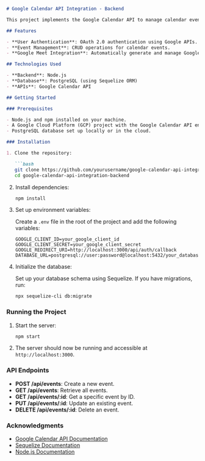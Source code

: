 ```markdown
# Google Calendar API Integration - Backend

This project implements the Google Calendar API to manage calendar events and Google Meet links through a Node.js backend. It provides functionality to create, read, update, and delete calendar events, including integration for Google Meet.

## Features

- **User Authentication**: OAuth 2.0 authentication using Google APIs.
- **Event Management**: CRUD operations for calendar events.
- **Google Meet Integration**: Automatically generate and manage Google Meet links for events.

## Technologies Used

- **Backend**: Node.js
- **Database**: PostgreSQL (using Sequelize ORM)
- **APIs**: Google Calendar API

## Getting Started

### Prerequisites

- Node.js and npm installed on your machine.
- A Google Cloud Platform (GCP) project with the Google Calendar API enabled.
- PostgreSQL database set up locally or in the cloud.

### Installation

1. Clone the repository:

   ```bash
   git clone https://github.com/yourusername/google-calendar-api-integration-backend.git
   cd google-calendar-api-integration-backend
   ```

2. Install dependencies:

   ```bash
   npm install
   ```

3. Set up environment variables:

   Create a `.env` file in the root of the project and add the following variables:

   ```env
   GOOGLE_CLIENT_ID=your_google_client_id
   GOOGLE_CLIENT_SECRET=your_google_client_secret
   GOOGLE_REDIRECT_URI=http://localhost:3000/api/auth/callback
   DATABASE_URL=postgresql://user:password@localhost:5432/your_database
   ```

4. Initialize the database:

   Set up your database schema using Sequelize. If you have migrations, run:

   ```bash
   npx sequelize-cli db:migrate
   ```

### Running the Project

1. Start the server:

   ```bash
   npm start
   ```

2. The server should now be running and accessible at `http://localhost:3000`.

### API Endpoints

- **POST /api/events**: Create a new event.
- **GET /api/events**: Retrieve all events.
- **GET /api/events/:id**: Get a specific event by ID.
- **PUT /api/events/:id**: Update an existing event.
- **DELETE /api/events/:id**: Delete an event.

### Acknowledgments

- [Google Calendar API Documentation](https://developers.google.com/calendar)
- [Sequelize Documentation](https://sequelize.org/)
- [Node.js Documentation](https://nodejs.org/en/docs/)

```

